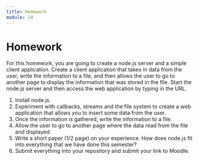 ```yaml
---
title: Homework
module: 14
---
```


# Homework

For this homework, you are going to create a node.js server and a simple client application.  Create a client application that takes in data from the user, write the information to a file, and then allows the user to go to another page to display the information that was stored in the file. Start the node.js server and then access the web application by typing in the URL.

1.	Install node.js.
2.	Experiment with callbacks, streams and the file system to create a web application that allows you to insert some data from the user.
3.	Once the information is gathered, write the information to a file.
4.	Allow the user to go to another page where the data read from the file and displayed.
5.	Write a short paper (1/2 page) on your experience.  How does node.js fit into everything that we have done this semester?
6. Submit everything into your repository and submit your link to Moodle.

